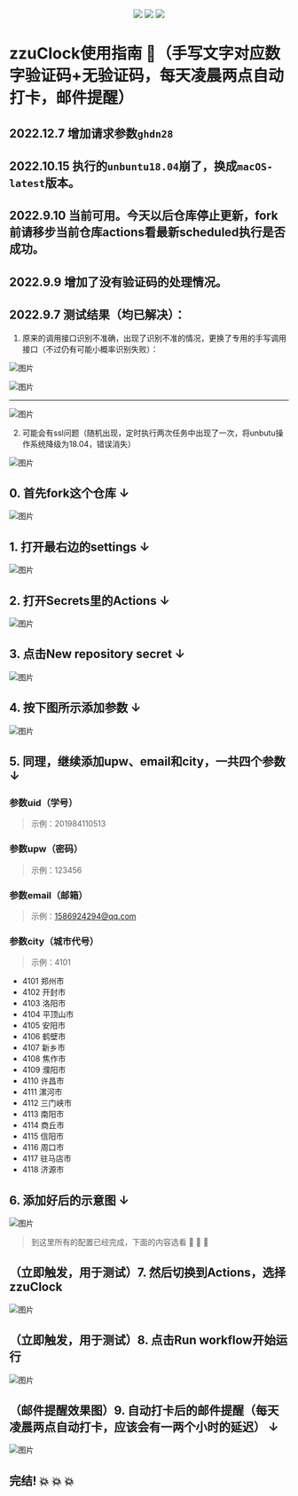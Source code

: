 <div align=center>
<img src="https://img.shields.io/github/last-commit/s123456-max/zzuClock"/> <img src="https://img.shields.io/github/forks/s123456-max/zzuClock"/> <img src="https://img.shields.io/github/stars/s123456-max/zzuClock"/>
</div>

# zzuClock使用指南 :mega:（手写文字对应数字验证码+无验证码，每天凌晨两点自动打卡，邮件提醒）

## 2022.12.7 增加请求参数```ghdn28```

## 2022.10.15 执行的```unbuntu18.04```崩了，换成```macOS-latest```版本。

## 2022.9.10 当前可用。今天以后仓库停止更新，fork前请移步当前仓库actions看最新scheduled执行是否成功。

## 2022.9.9 增加了没有验证码的处理情况。

## 2022.9.7 测试结果（均已解决）：

1. 原来的调用接口识别不准确，出现了识别不准的情况，更换了专用的手写调用接口（不过仍有可能小概率识别失败）：

![图片](https://user-images.githubusercontent.com/59247205/189002498-c5da0108-bc38-48fa-857b-dfc4ee1b223c.png)

![图片](https://user-images.githubusercontent.com/59247205/189003503-23974747-de04-4d6e-a844-e54d5536d6aa.png)

---

![图片](https://user-images.githubusercontent.com/59247205/189008115-1d44d078-b5be-40e1-bb2f-fcf000a3d6f4.png)

2. 可能会有ssl问题（随机出现，定时执行两次任务中出现了一次，将unbutu操作系统降级为18.04，错误消失）

![图片](https://user-images.githubusercontent.com/59247205/189004494-138f30ae-44a2-49c7-b78f-5764d278eb6d.png)

## 0. 首先fork这个仓库 ↓

![图片](https://user-images.githubusercontent.com/59247205/188881805-fbfe06ff-e014-459b-9c38-e10dcb50e638.png)

## 1. 打开最右边的settings ↓

![图片](https://user-images.githubusercontent.com/59247205/188884799-ad763d53-180d-4d7b-ba70-fd0027cc474b.png)

## 2. 打开Secrets里的Actions ↓

![图片](https://user-images.githubusercontent.com/59247205/188790740-f21c7635-7863-4b55-a0a9-1a730a296c5b.png)

## 3. 点击New repository secret ↓

![图片](https://user-images.githubusercontent.com/59247205/188791007-9444de52-9b6e-40bb-ac10-2095b4bc0982.png)

## 4. 按下图所示添加参数 ↓

![图片](https://user-images.githubusercontent.com/59247205/188791770-6c7457af-b2a4-4c6b-8834-f862c3e9482e.png)

## 5. 同理，继续添加upw、email和city，一共四个参数 ↓

### 参数uid（学号）
> 示例：201984110513
### 参数upw（密码）
> 示例：123456
### 参数email（邮箱）
> 示例：1586924294@qq.com
### 参数city（城市代号）
> 示例：4101
- 4101 郑州市
- 4102 开封市
- 4103 洛阳市
- 4104 平顶山市
- 4105 安阳市
- 4106 鹤壁市
- 4107 新乡市
- 4108 焦作市
- 4109 濮阳市
- 4110 许昌市
- 4111 漯河市
- 4112 三门峡市
- 4113 南阳市
- 4114 商丘市
- 4115 信阳市
- 4116 周口市
- 4117 驻马店市
- 4118 济源市

## 6. 添加好后的示意图 ↓

![图片](https://user-images.githubusercontent.com/59247205/188792145-04bc7822-a4e2-46eb-b389-9840d5b4ad43.png)

> 到这里所有的配置已经完成，下面的内容选看 :tada: :tada: :tada:

## （立即触发，用于测试）7. 然后切换到Actions，选择zzuClock

![图片](https://user-images.githubusercontent.com/59247205/188794178-780c4315-3b4e-4818-a6d8-b6f50723cc12.png)

## （立即触发，用于测试）8. 点击Run workflow开始运行

![图片](https://user-images.githubusercontent.com/59247205/188794383-fb3d695c-feb4-4cde-9441-f2862a828310.png)

## （邮件提醒效果图）9. 自动打卡后的邮件提醒（每天凌晨两点自动打卡，应该会有一两个小时的延迟） ↓

![图片](https://user-images.githubusercontent.com/59247205/189049521-b26e1b9e-8542-4147-a0ae-097df04738a0.png)

## 完结! :boom: :boom: :boom:

